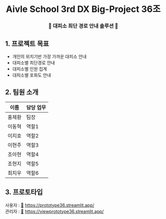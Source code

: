 <div align="center">
  
# Aivle School 3rd DX Big-Project 36조
### 🚨 대피소 최단 경로 안내 솔루션 🚨 

</div>


## 1. 프로젝트 목표
- 개인의 위치기반 가장 가까운 대피소 안내
- 대피소별 최단경로 안내
- 대피소별 인원 집계
- 대피소별 포화도 안내

## 2. 팀원 소개

| 이름   | 담당 업무             |
| ------ | -------------------- |
| 홍제환 | 팀장                  |
| 이동혁 | 역할1                 |
| 이지호 | 역할2                 |
| 이현주 | 역할3                 |
| 조아현 | 역할4                 |
| 조현지 | 역할5                 |
| 최지우 | 역할6                 |


## 3. 프로토타입
사용자 : [🔗](https://prototype36.streamlit.app/) https://prototype36.streamlit.app/
<br/>
관리자 : [🔗](https://viewprototype36.streamlit.app/) https://viewprototype36.streamlit.app/ 
